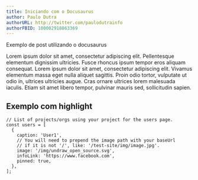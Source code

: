 ```yaml
---
title: Iniciando com o Docusaurus
author: Paulo Dutra
authorURL: http://twitter.com/paulodutrainfo
authorFBID: 100002918863369
---
```


Exemplo de post utilizando o docusaurus

<!--truncate-->

Lorem ipsum dolor sit amet, consectetur adipiscing elit. Pellentesque elementum dignissim ultricies. Fusce rhoncus ipsum tempor eros aliquam consequat. Lorem ipsum dolor sit amet, consectetur adipiscing elit. Vivamus elementum massa eget nulla aliquet sagittis. Proin odio tortor, vulputate ut odio in, ultrices ultricies augue. Cras ornare ultrices lorem malesuada iaculis. Etiam sit amet libero tempor, pulvinar mauris sed, sollicitudin sapien.


## Exemplo com highlight

```
// List of projects/orgs using your project for the users page.
const users = [
  {
    caption: 'User1',
    // You will need to prepend the image path with your baseUrl
    // if it is not '/', like: '/test-site/img/image.jpg'.
    image: '/img/undraw_open_source.svg',
    infoLink: 'https://www.facebook.com',
    pinned: true,
  },
];

```